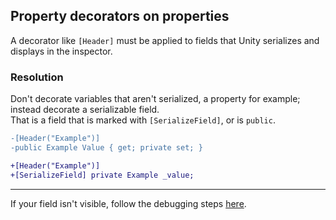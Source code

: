 ## Property decorators on properties
A decorator like `[Header]` must be applied to fields that Unity serializes and displays in the inspector.

### Resolution
Don't decorate variables that aren't serialized, a property for example; instead decorate a serializable field.  
That is a field that is marked with `[SerializeField]`, or is `public`.  

```diff
-[Header("Example")]
-public Example Value { get; private set; }

+[Header("Example")]
+[SerializeField] private Example _value;
```

---

If your field isn't visible, follow the debugging steps [here](../../Serialization.md).

